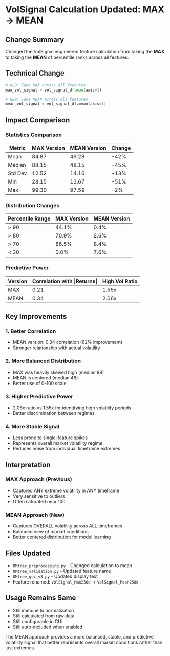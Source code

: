 # VolSignal Calculation Updated: MAX → MEAN

## Change Summary
Changed the VolSignal engineered feature calculation from taking the **MAX** to taking the **MEAN** of percentile ranks across all features.

## Technical Change
```python
# OLD: Take MAX across all features
max_vol_signal = vol_signal_df.max(axis=1)

# NEW: Take MEAN across all features  
mean_vol_signal = vol_signal_df.mean(axis=1)
```

## Impact Comparison

### Statistics Comparison
| Metric | MAX Version | MEAN Version | Change |
|--------|------------|--------------|--------|
| Mean | 84.87 | 49.28 | -42% |
| Median | 88.15 | 48.15 | -45% |
| Std Dev | 12.52 | 14.16 | +13% |
| Min | 28.15 | 13.67 | -51% |
| Max | 99.30 | 97.59 | -2% |

### Distribution Changes
| Percentile Range | MAX Version | MEAN Version |
|-----------------|-------------|--------------|
| > 90 | 44.1% | 0.4% |
| > 80 | 70.9% | 2.6% |
| > 70 | 86.5% | 8.4% |
| < 30 | 0.0% | 7.6% |

### Predictive Power
| Version | Correlation with \|Returns\| | High Vol Ratio |
|---------|------------------------------|----------------|
| MAX | 0.21 | 1.55x |
| MEAN | 0.34 | 2.06x |

## Key Improvements

### 1. Better Correlation
- MEAN version: 0.34 correlation (62% improvement)
- Stronger relationship with actual volatility

### 2. More Balanced Distribution
- MAX was heavily skewed high (median 88)
- MEAN is centered (median 48)
- Better use of 0-100 scale

### 3. Higher Predictive Power
- 2.06x ratio vs 1.55x for identifying high volatility periods
- Better discrimination between regimes

### 4. More Stable Signal
- Less prone to single-feature spikes
- Represents overall market volatility regime
- Reduces noise from individual timeframe extremes

## Interpretation

### MAX Approach (Previous)
- Captured ANY extreme volatility in ANY timeframe
- Very sensitive to outliers
- Often saturated near 100

### MEAN Approach (New)
- Captures OVERALL volatility across ALL timeframes
- Balanced view of market conditions
- Better centered distribution for model learning

## Files Updated
- `OMtree_preprocessing.py` - Changed calculation to mean
- `OMtree_validation.py` - Updated feature name
- `OMtree_gui_v3.py` - Updated display text
- Feature renamed: `VolSignal_Max250d` → `VolSignal_Mean250d`

## Usage Remains Same
- Still immune to normalization
- Still calculated from raw data
- Still configurable in GUI
- Still auto-included when enabled

The MEAN approach provides a more balanced, stable, and predictive volatility signal that better represents overall market conditions rather than just extremes.
